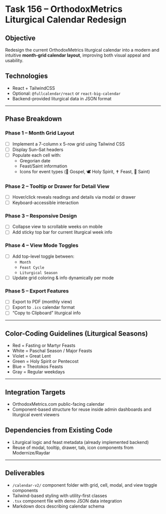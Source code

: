 # Task 156 – OrthodoxMetrics Liturgical Calendar Redesign

## Objective
Redesign the current OrthodoxMetrics liturgical calendar into a modern and intuitive **month-grid calendar layout**, improving both visual appeal and usability.

## Technologies
- React + TailwindCSS
- Optional: `@fullcalendar/react` or `react-big-calendar`
- Backend-provided liturgical data in JSON format

---

## Phase Breakdown

### Phase 1 – Month Grid Layout
- [ ] Implement a 7-column x 5-row grid using Tailwind CSS
- [ ] Display Sun–Sat headers
- [ ] Populate each cell with:
  - Gregorian date
  - Feast/Saint information
  - Icons for event types (📖 Gospel, 🕊 Holy Spirit, ✝ Feast, 🎂 Saint)

### Phase 2 – Tooltip or Drawer for Detail View
- [ ] Hover/click reveals readings and details via modal or drawer
- [ ] Keyboard-accessible interaction

### Phase 3 – Responsive Design
- [ ] Collapse view to scrollable weeks on mobile
- [ ] Add sticky top bar for current liturgical week info

### Phase 4 – View Mode Toggles
- [ ] Add top-level toggle between:
  - `Month`
  - `Feast Cycle`
  - `Liturgical Season`
- [ ] Update grid coloring & info dynamically per mode

### Phase 5 – Export Features
- [ ] Export to PDF (monthly view)
- [ ] Export to `.ics` calendar format
- [ ] “Copy to Clipboard” liturgical info

---

## Color-Coding Guidelines (Liturgical Seasons)
- Red = Fasting or Martyr Feasts
- White = Paschal Season / Major Feasts
- Violet = Great Lent
- Green = Holy Spirit or Pentecost
- Blue = Theotokos Feasts
- Gray = Regular weekdays

---

## Integration Targets
- OrthodoxMetrics.com public-facing calendar
- Component-based structure for reuse inside admin dashboards and liturgical event viewers

## Dependencies from Existing Code
- Liturgical logic and feast metadata (already implemented backend)
- Reuse of modal, tooltip, drawer, tab, icon components from Modernize/Raydar

---

## Deliverables
- `/calendar-v2/` component folder with grid, cell, modal, and view toggle components
- Tailwind-based styling with utility-first classes
- `.tsx` component file with demo JSON data integration
- Markdown docs describing calendar schema

